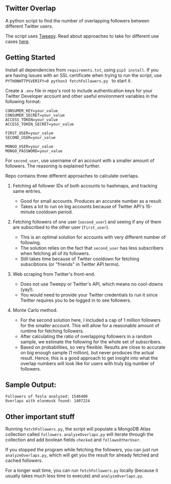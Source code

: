 Twitter Overlap
---
A python script to find the number of overlapping followers between different Twitter users. 
 
The script uses [Tweepy](https://github.com/tweepy/tweepy). Read about approaches to take for different use cases [here](https://docs.google.com/presentation/d/1O3CEgcAUOC1-aQjZ77A3QbBT_meE4uO_xgbYJGdr9Ns/edit?usp=sharing).

## Getting Started
Install all dependencies from `requiremnts.txt`, using `pip3 install`. If you are having issues with an SSL certificate when trying to run the script, use `PYTHONHTTPSVERIFY=0 python3 fetchFollowers.py
` to start it. 

Create a `.env` file in repo's root to include authentication keys for your Twitter Developer account and other useful environment variables in the following format:
```.env
CONSUMER_KEY=your_value
CONSUMER_SECRET=your_value
ACCESS_TOKEN=your_value
ACCESS_TOKEN_SECRET=your_value

FIRST_USER=your_value
SECOND_USER=your_value

MONGO_USER=your_value
MONGO_PASSWORD=your_value
```
For `second_user`, use username of an account with a smaller amount of followers. The reasoning is explained further.

Repo contains three different approaches to calculate overlaps. 
1. Fetching all follower IDs of both accounts to hashmaps, and tracking same entries.
    * Good for small accounts. Produces an accurate number as a result. 
    * Takes a lot to run on big accounts because of Twitter API's 15-minute cooldown period.
2. Fetching followers of one user (`second_user`) and seeing if any of them are subscribed to the other user (`first_user`). 
    * This is an optimal solution for accounts with very different number of following.
    * The solution relies on the fact that `second_user` has less subscribers when fetching all of its followers.
    * Still takes time because of Twitter cooldown for fetching subscibtions (or "friends" in Twitter API terms).
3. Web scraping from Twitter's front-end.
    * Does not use Tweepy or Twitter's API, which means no cool-downs (yay!).
    * You would need to provide your Twitter credentials to run it since Twitter requires you to be logged in to see followers.

4. Monte Carlo method.
    * For the second solution here, I included a cap of 1 million followers for the smaller account. This will allow for a reasonable amount of runtime for fetching followers.
    * After calculating the ratio of overlapping followers in a random sample, we estimate the following for the whole set of subscribers.
    * Based on probabilities, so very flexible. Results are close to accurate on big enough sample (1 million), but never produces the actual result. Hence, this is a good approach to get insight into what the overlap numbers will look like for users with truly big number of followers.

## Sample Output:
```
Followers of Tesla analyzed: 1546400
Overlaps with elonmusk found: 1407224
```


## Other important stuff
Running `fetchFollowers.py`, the script will populate a MongoDB Atlas collection called `followers`. `analyzeOverlaps.py` will iterate through the collection and add boolean fields `checked` and `followsOtherUser`. 

If you stopped the program while fetching the followers, you can just run `analyzeOverlaps.py`, which will get you the result for already fetched and cached followers. 

For a longer wait time, you can run `fetchFollowers.py` locally (because it usually takes much less time to execute) and `analyzeOverlaps.py`.
